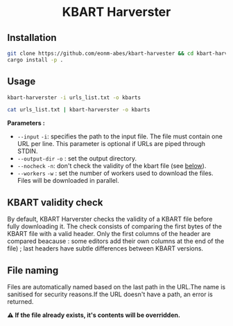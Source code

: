 <div align="center">

# KBART Harverster

</div>

## Installation

````sh
git clone https://github.com/eonm-abes/kbart-harvester && cd kbart-harvester
cargo install -p .
````

## Usage

````sh
kbart-harverster -i urls_list.txt -o kbarts

cat urls_list.txt | kbart-harverster -o kbarts
````

**Parameters :**

* `--input` `-i`: specifies the path to the input file. The file must contain one URL per line. This parameter is optional if URLs are piped through STDIN.
* `--output-dir` `-o` : set the output directory.
* `--nocheck` `-n`: don't check the validity of the kbart file (see [below]()).
* `--workers` `-w` : set the number of workers used to download the files. Files will be downloaded in parallel.

## KBART validity check

By default, KBART Harverster checks the validity of a KBART file before fully downloading it. The check consists of comparing the first bytes of the KBART file with a valid header. Only the first columns of the header are compared beacause : some editors add their own columns at the end of the file) ; last headers have subtle differences between KBART versions.

## File naming

Files are automatically named based on the last path in the URL.The name is sanitised for security reasons.If the URL doesn't have a path, an error is returned.

**⚠️  If the file already exists, it's contents will be overridden.**
